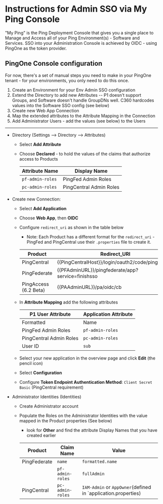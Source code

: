 # Instructions for Admin SSO via My Ping Console

"My Ping" is the Ping Deployment Console that gives you a single place to Manage and Access all of your Ping Environment(s) - Software and Services. SSO into your Administration Console is achieved by OIDC - using PingOne as the token provider.

## PingOne Console configuration

For now, there's a set of manual steps you need to make in your PingOne tenant - for your environments, you only need to do this once.

1. Create an Environment for your Env Admin SSO configuration
2. Extend the Directory to add new Attributes -- P1 doesn't support Groups, and Software doesn't handle GroupDNs well. C360 hardcodes values into the Software SSO config (see below)
3. Create new Web App Connection
4. Map the extended attributes to the Attribute Mapping in the Connection
5. Add Administrator Users - add the values (see below) to the Users

---

* Directory (Settings --> Directory --> Attributes)
  * Select **Add Attribute**
  * Choose **Declared** - to hold the values of the claims that authorize access to Products

    | Attribute Name | Display Name |
    | --- | --- |
    | `pf-admin-roles`| PingFed Admin Roles |
    | `pc-admin-roles` | PingCentral Admin Roles |

* Create new Connection:
  * Select **Add Application**
  * Choose **Web App**, then **OIDC**
  * Configure `redirect_uri` as shown in the table below
    * Note: Each Product has a different format for the `redirect_uri` - PingFed and PingCentral use their `.properties` file to create it.

    | Product | Redirect_URI |
    | --- | --- |
    | PingCentral | {{PingCentralHost}}/login/oauth2/code/pingcentral |
    | PingFederate | {{PFAdminURL}}/pingfederate/app?service=finishsso |
    | PingAccess (6.2 Beta) | {{PAAdminURL}}/pa/oidc/cb |

  * In **Attribute Mapping** add the following attributes

    | P1 User Attribute | Application Attribute |
    | --- | --- |
    | Formatted | Name |
    | PingFed Admin Roles | `pf-admin-roles` |
    | PingCentral Admin Roles | `pc-admin-roles` |
    | User ID | `sub` |

  * Select your new application in the overview page and click **Edit** (the pencil icon)
  * Select **Configuration**
  * Configure **Token Endpoint Authentication Method**: `Client Secret Basic` (PingCentral requirement)

* Administrator Identities (Identities)
  * Create Administrator account
  * Populate the Roles on the Administrator Identities with the value mapped in the Product properties (See below)
    * look for **Other** and find the attribute Display Names that you have created earlier

    | Product | Claim Name | Value |
    | --- | --- | --- |
    | PingFederate | `name` | `formatted.name` | Name of Administrator |
    | | `pf-admin-roles` | `fullAdmin` | Roles for Admin (defined in `oidc.properties`) |
    | PingCentral | `pc-admin-roles` | `IAM-Admin` or `AppOwner`(defined in `application.properties)
